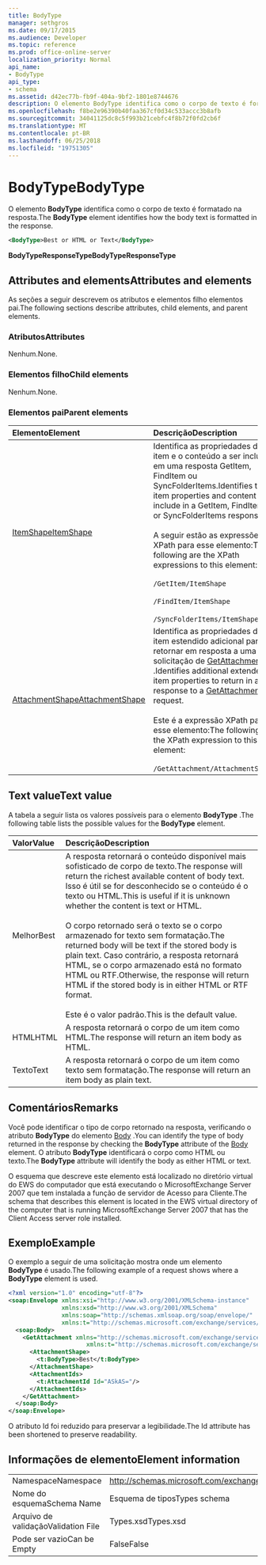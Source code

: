 ```yaml
---
title: BodyType
manager: sethgros
ms.date: 09/17/2015
ms.audience: Developer
ms.topic: reference
ms.prod: office-online-server
localization_priority: Normal
api_name:
- BodyType
api_type:
- schema
ms.assetid: d42ec77b-fb9f-404a-9bf2-1801e8744676
description: O elemento BodyType identifica como o corpo de texto é formatado na resposta.
ms.openlocfilehash: f8be2e96390b40faa367cf0d34c533accc3b8afb
ms.sourcegitcommit: 34041125dc8c5f993b21cebfc4f8b72f0fd2cb6f
ms.translationtype: MT
ms.contentlocale: pt-BR
ms.lasthandoff: 06/25/2018
ms.locfileid: "19751305"
---
```

# <a name="bodytype"></a><span data-ttu-id="e1816-103">BodyType</span><span class="sxs-lookup"><span data-stu-id="e1816-103">BodyType</span></span>

<span data-ttu-id="e1816-104">O elemento **BodyType** identifica como o corpo de texto é formatado na resposta.</span><span class="sxs-lookup"><span data-stu-id="e1816-104">The **BodyType** element identifies how the body text is formatted in the response.</span></span> 
  
```xml
<BodyType>Best or HTML or Text</BodyType>
```

<span data-ttu-id="e1816-105">**BodyTypeResponseType**</span><span class="sxs-lookup"><span data-stu-id="e1816-105">**BodyTypeResponseType**</span></span>

## <a name="attributes-and-elements"></a><span data-ttu-id="e1816-106">Attributes and elements</span><span class="sxs-lookup"><span data-stu-id="e1816-106">Attributes and elements</span></span>

<span data-ttu-id="e1816-107">As seções a seguir descrevem os atributos e elementos filho elementos pai.</span><span class="sxs-lookup"><span data-stu-id="e1816-107">The following sections describe attributes, child elements, and parent elements.</span></span>
  
### <a name="attributes"></a><span data-ttu-id="e1816-108">Atributos</span><span class="sxs-lookup"><span data-stu-id="e1816-108">Attributes</span></span>

<span data-ttu-id="e1816-109">Nenhum.</span><span class="sxs-lookup"><span data-stu-id="e1816-109">None.</span></span>
  
### <a name="child-elements"></a><span data-ttu-id="e1816-110">Elementos filho</span><span class="sxs-lookup"><span data-stu-id="e1816-110">Child elements</span></span>

<span data-ttu-id="e1816-111">Nenhum.</span><span class="sxs-lookup"><span data-stu-id="e1816-111">None.</span></span>
  
### <a name="parent-elements"></a><span data-ttu-id="e1816-112">Elementos pai</span><span class="sxs-lookup"><span data-stu-id="e1816-112">Parent elements</span></span>

|<span data-ttu-id="e1816-113">**Elemento**</span><span class="sxs-lookup"><span data-stu-id="e1816-113">**Element**</span></span>|<span data-ttu-id="e1816-114">**Descrição**</span><span class="sxs-lookup"><span data-stu-id="e1816-114">**Description**</span></span>|
|:-----|:-----|
|[<span data-ttu-id="e1816-115">ItemShape</span><span class="sxs-lookup"><span data-stu-id="e1816-115">ItemShape</span></span>](itemshape.md) <br/> | <span data-ttu-id="e1816-116">Identifica as propriedades do item e o conteúdo a ser incluído em uma resposta GetItem, FindItem ou SyncFolderItems.</span><span class="sxs-lookup"><span data-stu-id="e1816-116">Identifies the item properties and content to include in a GetItem, FindItem, or SyncFolderItems response.</span></span>  <br/><br/><span data-ttu-id="e1816-117">A seguir estão as expressões XPath para esse elemento:</span><span class="sxs-lookup"><span data-stu-id="e1816-117">The following are the XPath expressions to this element:</span></span><br/><br/>  `/GetItem/ItemShape`<br/><br/>`/FindItem/ItemShape`<br/><br/>`/SyncFolderItems/ItemShape` <br/> |
|[<span data-ttu-id="e1816-118">AttachmentShape</span><span class="sxs-lookup"><span data-stu-id="e1816-118">AttachmentShape</span></span>](attachmentshape.md) <br/> |<span data-ttu-id="e1816-119">Identifica as propriedades de item estendido adicional para retornar em resposta a uma solicitação de [GetAttachment](getattachment.md) .</span><span class="sxs-lookup"><span data-stu-id="e1816-119">Identifies additional extended item properties to return in a response to a [GetAttachment](getattachment.md) request.</span></span>  <br/><br/><span data-ttu-id="e1816-120">Este é a expressão XPath para esse elemento:</span><span class="sxs-lookup"><span data-stu-id="e1816-120">The following is the XPath expression to this element:</span></span><br/><br/>  `/GetAttachment/AttachmentShape` <br/> |
   
## <a name="text-value"></a><span data-ttu-id="e1816-121">Text value</span><span class="sxs-lookup"><span data-stu-id="e1816-121">Text value</span></span>

<span data-ttu-id="e1816-122">A tabela a seguir lista os valores possíveis para o elemento **BodyType** .</span><span class="sxs-lookup"><span data-stu-id="e1816-122">The following table lists the possible values for the **BodyType** element.</span></span> 
  
|<span data-ttu-id="e1816-123">**Valor**</span><span class="sxs-lookup"><span data-stu-id="e1816-123">**Value**</span></span>|<span data-ttu-id="e1816-124">**Descrição**</span><span class="sxs-lookup"><span data-stu-id="e1816-124">**Description**</span></span>|
|:-----|:-----|
|<span data-ttu-id="e1816-125">Melhor</span><span class="sxs-lookup"><span data-stu-id="e1816-125">Best</span></span>  <br/> |<span data-ttu-id="e1816-126">A resposta retornará o conteúdo disponível mais sofisticado de corpo de texto.</span><span class="sxs-lookup"><span data-stu-id="e1816-126">The response will return the richest available content of body text.</span></span> <span data-ttu-id="e1816-127">Isso é útil se for desconhecido se o conteúdo é o texto ou HTML.</span><span class="sxs-lookup"><span data-stu-id="e1816-127">This is useful if it is unknown whether the content is text or HTML.</span></span><br/><br/> <span data-ttu-id="e1816-128">O corpo retornado será o texto se o corpo armazenado for texto sem formatação.</span><span class="sxs-lookup"><span data-stu-id="e1816-128">The returned body will be text if the stored body is plain text.</span></span> <span data-ttu-id="e1816-129">Caso contrário, a resposta retornará HTML, se o corpo armazenado está no formato HTML ou RTF.</span><span class="sxs-lookup"><span data-stu-id="e1816-129">Otherwise, the response will return HTML if the stored body is in either HTML or RTF format.</span></span><br/><br/> <span data-ttu-id="e1816-130">Este é o valor padrão.</span><span class="sxs-lookup"><span data-stu-id="e1816-130">This is the default value.</span></span>  <br/> |
|<span data-ttu-id="e1816-131">HTML</span><span class="sxs-lookup"><span data-stu-id="e1816-131">HTML</span></span>  <br/> |<span data-ttu-id="e1816-132">A resposta retornará o corpo de um item como HTML.</span><span class="sxs-lookup"><span data-stu-id="e1816-132">The response will return an item body as HTML.</span></span>  <br/> |
|<span data-ttu-id="e1816-133">Texto</span><span class="sxs-lookup"><span data-stu-id="e1816-133">Text</span></span>  <br/> |<span data-ttu-id="e1816-134">A resposta retornará o corpo de um item como texto sem formatação.</span><span class="sxs-lookup"><span data-stu-id="e1816-134">The response will return an item body as plain text.</span></span>  <br/> |
   
## <a name="remarks"></a><span data-ttu-id="e1816-135">Comentários</span><span class="sxs-lookup"><span data-stu-id="e1816-135">Remarks</span></span>

<span data-ttu-id="e1816-136">Você pode identificar o tipo de corpo retornado na resposta, verificando o atributo **BodyType** do elemento [Body](body.md) .</span><span class="sxs-lookup"><span data-stu-id="e1816-136">You can identify the type of body returned in the response by checking the **BodyType** attribute of the [Body](body.md) element.</span></span> <span data-ttu-id="e1816-137">O atributo **BodyType** identificará o corpo como HTML ou texto.</span><span class="sxs-lookup"><span data-stu-id="e1816-137">The **BodyType** attribute will identify the body as either HTML or text.</span></span> 
  
<span data-ttu-id="e1816-138">O esquema que descreve este elemento está localizado no diretório virtual do EWS do computador que está executando o MicrosoftExchange Server 2007 que tem instalada a função de servidor de Acesso para Cliente.</span><span class="sxs-lookup"><span data-stu-id="e1816-138">The schema that describes this element is located in the EWS virtual directory of the computer that is running MicrosoftExchange Server 2007 that has the Client Access server role installed.</span></span>
  
## <a name="example"></a><span data-ttu-id="e1816-139">Exemplo</span><span class="sxs-lookup"><span data-stu-id="e1816-139">Example</span></span>

<span data-ttu-id="e1816-140">O exemplo a seguir de uma solicitação mostra onde um elemento **BodyType** é usado.</span><span class="sxs-lookup"><span data-stu-id="e1816-140">The following example of a request shows where a **BodyType** element is used.</span></span> 
  
```xml
<?xml version="1.0" encoding="utf-8"?>
<soap:Envelope xmlns:xsi="http://www.w3.org/2001/XMLSchema-instance"
               xmlns:xsd="http://www.w3.org/2001/XMLSchema"
               xmlns:soap="http://schemas.xmlsoap.org/soap/envelope/"
               xmlns:t="http://schemas.microsoft.com/exchange/services/2006/types">
  <soap:Body>
    <GetAttachment xmlns="http://schemas.microsoft.com/exchange/services/2006/messages" 
                      xmlns:t="http://schemas.microsoft.com/exchange/services/2006/types">
      <AttachmentShape>
        <t:BodyType>Best</t:BodyType>
      </AttachmentShape>
      <AttachmentIds>
        <t:AttachmentId Id="ASkAS="/>
      </AttachmentIds>
    </GetAttachment>
  </soap:Body>
</soap:Envelope>
```

<span data-ttu-id="e1816-141">O atributo Id foi reduzido para preservar a legibilidade.</span><span class="sxs-lookup"><span data-stu-id="e1816-141">The Id attribute has been shortened to preserve readability.</span></span>
  
## <a name="element-information"></a><span data-ttu-id="e1816-142">Informações de elemento</span><span class="sxs-lookup"><span data-stu-id="e1816-142">Element information</span></span>

|||
|:-----|:-----|
|<span data-ttu-id="e1816-143">Namespace</span><span class="sxs-lookup"><span data-stu-id="e1816-143">Namespace</span></span>  <br/> |http://schemas.microsoft.com/exchange/services/2006/types  <br/> |
|<span data-ttu-id="e1816-144">Nome do esquema</span><span class="sxs-lookup"><span data-stu-id="e1816-144">Schema Name</span></span>  <br/> |<span data-ttu-id="e1816-145">Esquema de tipos</span><span class="sxs-lookup"><span data-stu-id="e1816-145">Types schema</span></span>  <br/> |
|<span data-ttu-id="e1816-146">Arquivo de validação</span><span class="sxs-lookup"><span data-stu-id="e1816-146">Validation File</span></span>  <br/> |<span data-ttu-id="e1816-147">Types.xsd</span><span class="sxs-lookup"><span data-stu-id="e1816-147">Types.xsd</span></span>  <br/> |
|<span data-ttu-id="e1816-148">Pode ser vazio</span><span class="sxs-lookup"><span data-stu-id="e1816-148">Can be Empty</span></span>  <br/> |<span data-ttu-id="e1816-149">False</span><span class="sxs-lookup"><span data-stu-id="e1816-149">False</span></span>  <br/> |
   

